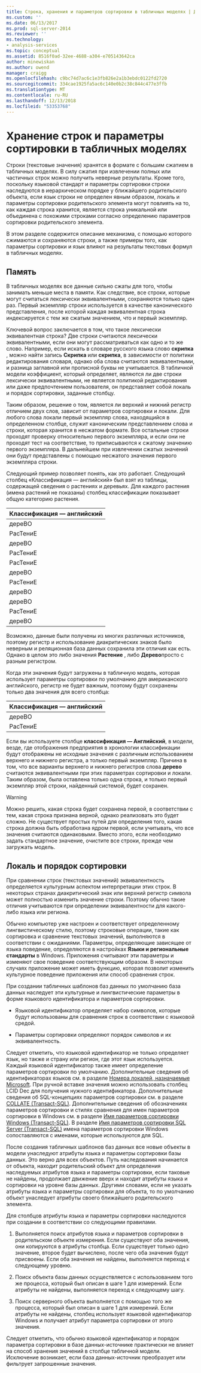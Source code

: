```yaml
---
title: Строка, хранения и параметров сортировки в табличных моделях | Документация Майкрософт
ms.custom: ''
ms.date: 06/13/2017
ms.prod: sql-server-2014
ms.reviewer: ''
ms.technology:
- analysis-services
ms.topic: conceptual
ms.assetid: 8516f0ad-32ee-4688-a304-e705143642ca
author: minewiskan
ms.author: owend
manager: craigg
ms.openlocfilehash: c9bc74d7ac6c1e3fb826e2a1b3ebdc0122fd2720
ms.sourcegitcommit: 334cae1925fa5ac6c140e0b2c38c844c477e3ffb
ms.translationtype: MT
ms.contentlocale: ru-RU
ms.lasthandoff: 12/13/2018
ms.locfileid: "53353768"
---
```

# <a name="string-storage-and-collation-in-tabular-models"></a>Хранение строк и параметры сортировки в табличных моделях
  Строки (текстовые значения) хранятся в формате с большим сжатием в табличных моделях. В силу сжатия при извлечении полных или частичных строк можно получить неверные результаты. Кроме того, поскольку языковой стандарт и параметры сортировки строки наследуются в иерархическом порядке у ближайшего родительского объекта, если язык строки не определен явным образом, локаль и параметры сортировки родительского элемента могут повлиять на то, как каждая строка хранится, является строка уникальной или объединена с похожими строками согласно определению параметров сортировки родительского элемента.  
  
 В этом разделе содержится описание механизма, с помощью которого сжимаются и сохраняются строки, а также примеры того, как параметры сортировки и язык влияют на результаты текстовых формул в табличных моделях.  
  
## <a name="storage"></a>Память  
 В табличных моделях все данные сильно сжаты для того, чтобы занимать меньше места в памяти. Как следствие, все строки, которые могут считаться лексически эквивалентными, сохраняются только один раз. Первый экземпляр строки используется в качестве канонического представления, после которой каждая эквивалентная строка индексируется с тем же сжатым значением, что и первый экземпляр.  
  
 Ключевой вопрос заключается в том, что такое лексически эквивалентная строка? Две строки считаются лексически эквивалентными, если они могут рассматриваться как одно и то же слово. Например, если искать в словаре русского языка слово **скрипка** , можно найти запись **Скрипка** или **скрипка**, в зависимости от политики редактирования словаря, однако оба слова считаются эквивалентными, и разница заглавной или прописной буквы не учитывается. В табличной модели коэффициент, который определяет, являются ли две строки лексически эквивалентными, не является политикой редактирования или даже предпочтением пользователя, он представляет собой локаль и порядок сортировки, заданные столбцу.  
  
 Таким образом, решение о том, является ли верхний и нижний регистр отличием двух слов, зависит от параметров сортировки и локали. Для любого слова локали первый экземпляр слова, находящийся в определенном столбце, служит каноническим представлением слова и строки, которая хранится в несжатом формате.  Все остальные строки проходят проверку относительно первого экземпляра, и если они не проходят тест на соответствие, то приписываются к сжатому значению первого экземпляра. В дальнейшем при извлечении сжатых значений они будут представлены с помощью несжатого значения первого экземпляра строки.  
  
 Следующий пример позволяет понять, как это работает. Следующий столбец «Классификация ― английский» был взят из таблицы, содержащей сведения о растениях и деревьях. Для каждого растения (имена растений не показаны) столбец классификации показывает общую категорию растения.  
  
|Классификация ― английский|  
|-------------------------------|  
|дереВО|  
|РасТениЕ|  
|дереВО|  
|РасТениЕ|  
|РасТениЕ|  
|дереВО|  
|РасТениЕ|  
|дереВО|  
|дереВО|  
|РасТениЕ|  
|дереВО|  
  
 Возможно, данные были получены из многих различных источников, поэтому регистр и использование диакритических знаков было неверным и реляционная база данных сохранила эти отличия как есть. Однако в целом это либо значения **Растение** , либо **Дерево**просто с разным регистром.  
  
 Когда эти значения будут загружены в табличную модель, которая использует параметры сортировки по умолчанию для американского английского, регистр не будет важным, поэтому будут сохранены только два значения для всего столбца:  
  
|Классификация ― английский|  
|-------------------------------|  
|дереВО|  
|РасТениЕ|  
  
 Если вы используете столбце **классификация ― Английский**, в модели, везде, где отображения предприятия в хронологии классификации будут отображены не исходные значения с различным использованием верхнего и нижнего регистра, а только первый экземпляр. Причина в том, что все варианты верхнего и нижнего регистров слова **дерево** считаются эквивалентными при этих параметрах сортировки и локали. Таким образом, была оставлена только одна строка, и только первый экземпляр этой строки, найденный системой, будет сохранен.  
  
> [!WARNING]  
>  Можно решить, какая строка будет сохранена первой, в соответствии с тем, какая строка признана верной, однако реализовать это будет сложно. Не существует простых путей для определения того, какая строка должна быть обработана ядром первой, если учитывать, что все значения считаются одинаковыми. Вместо этого, если необходимо задать стандартное значение, очистите все строки, прежде чем загружать модель.  
  
## <a name="locale-and-collation-order"></a>Локаль и порядок сортировки  
 При сравнении строк (текстовых значений) эквивалентность определяется культурным аспектом интерпретации этих строк. В некоторых странах диакритический знак или верхний регистр символа может полностью изменить значение строки. Поэтому обычно такие отличия учитываются при определении эквивалентности для какого-либо языка или региона.  
  
 Обычно компьютер уже настроен и соответствует определенному лингвистическому стилю, поэтому строковые операции, такие как сортировка и сравнение текстовых значений, выполняются в соответствии с ожиданиями. Параметры, определяющие зависящее от языка поведение, определяются в настройках **Языки и региональные стандарты** в Windows. Приложения считывают эти параметры и изменяют свое поведение соответствующим образом. В некоторых случаях приложение может иметь функцию, которая позволит изменить культурное поведение приложения или способ сравнения строк.  
  
 При создании табличных шаблонов баз данных по умолчанию база данных наследует эти культурные и лингвистические параметры в форме языкового идентификатора и параметров сортировки.  
  
-   Языковой идентификатор определяет набор символов, которые будут использованы для сравнения строк в соответствии с языковой средой.  
  
-   Параметры сортировки определяют порядок символов и их эквивалентность.  
  
 Следует отметить, что языковой идентификатор не только определяет язык, но также и страну или регион, где этот язык используется. Каждый языковой идентификатор также имеет определение параметров сортировки по умолчанию. Дополнительные сведения об идентификаторах языков см. в разделе [Номера локалей, назначаемые Microsoft](https://msdn.microsoft.com/goglobal/bb964664.aspx). При ручной вставке значения можно использовать столбец LCID Dec для получения нужного идентификатора. Дополнительные сведения об SQL-концепциях параметров сортировки см. в разделе [COLLATE (Transact-SQL)](/sql/t-sql/statements/collations). Дополнительные сведения об обозначениях параметров сортировки и стилях сравнения для имен параметров сортировки в Windows см. в разделе [Имя параметров сортировки Windows (Transact-SQL)](/sql/t-sql/statements/windows-collation-name-transact-sql). В разделе [Имя параметров сортировки SQL Server (Transact-SQL)](/sql/t-sql/statements/sql-server-collation-name-transact-sql) имена параметров сортировки Windows сопоставляются с именами, которые используются для SQL.  
  
 После создания табличных шаблонов баз данных все новые объекты в модели унаследуют атрибуты языка и параметры сортировки базы данных. Это верно для всех объектов. Путь наследования начинается от объекта, находит родительский объект для определения наследуемых атрибутов языка и параметры сортировки, если таковые не найдены, продолжает движение вверх и находит атрибуты языка и сортировки на уровне базы данных. Другими словами, если не указать атрибуты языка и параметры сортировки для объекта, то по умолчанию объект унаследует атрибуты своего ближайшего родительского элемента.  
  
 Для столбцов атрибуты языка и параметры сортировки наследуются при создании в соответствии со следующими правилами.  
  
1.  Выполняется поиск атрибутов языка и параметров сортировки в родительском объекте измерения. Если существуют оба значения, они копируются в атрибуты столбца. Если существует только одно значение, второе будет вычислено, после чего оба значения будут присвоены. Если оба значения не найдены, выполняется переход к следующему уровню.  
  
2.  Поиск объекта базы данных осуществляется с использованием того же процесса, который был описан в шаге 1 для измерений. Если атрибуты не найдены, выполняется переход к следующему шагу.  
  
3.  Поиск серверного объекта выполняется с помощью того же процесса, который был описан в шаге 1 для измерений. Если атрибуты не найдены, столбец использует языковой идентификатор Windows и получает атрибут параметра сортировки от этого значения.  
  
 Следует отметить, что обычно языковой идентификатор и порядок параметра сортировки в базе данных-источнике практически не влияет на способ хранения значений в столбце табличной модели. Исключение возникает, если база данных-источник преобразует или фильтрует запрошенные значения.  
  
  
